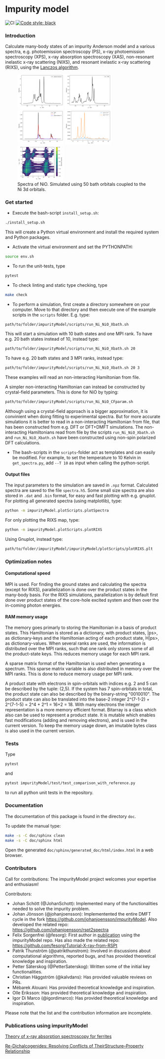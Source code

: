 # Impurity model

![CI](https://github.com/JohanSchott/impurityModel/actions/workflows/buildci.yml/badge.svg?branch=master)
[![Code style: black](https://img.shields.io/badge/code%20style-black-000000.svg)](https://github.com/psf/black)


### Introduction

Calculate many-body states of an impurity Anderson model and a various spectra, e.g. photoemission spectroscopy (PS), x-ray photoemission spectroscopy (XPS), x-ray absorption spectroscopy (XAS), non-resonant inelastic x-ray scattering (NIXS), and resonant inelastic x-ray scattering (RIXS), using the [Lanczos algorithm](https://en.wikipedia.org/wiki/Lanczos_algorithm).


<figure>
<div class="row">
  <div class="column">
  <img src="impurityModel/test/referenceOutput/Ni_NiO_50bath/ps.png" alt="Photoemission (PS)" width="150"/>
  <img src="impurityModel/test/referenceOutput/Ni_NiO_50bath/xps.png" alt="X-ray photoemission (XPS)" width="150"/>
  <img src="impurityModel/test/referenceOutput/Ni_NiO_50bath/xas.png" alt="X-ray absorption spectroscopy (XAS)" width="150"/>
  <img src="impurityModel/test/referenceOutput/Ni_NiO_50bath/nixs.png" alt="Non-resonant inelastic x-ray scattering (NIXS)" width="150"/>
  <img src="impurityModel/test/referenceOutput/Ni_NiO_50bath/rixs.png" alt="Resonant inelastic x-ray scattering (RIXS)" width="150"/>  </div>
</div>
<figcaption>Spectra of NiO. Simulated using 50 bath orbitals coupled to the Ni 3d orbitals.</figcaption>
</figure>

### Get started
- Execute the bash-script `install_setup.sh`:
```bash
./install_setup.sh
```
This will create a Python virtual environment and install the required system and Python packages.

- Activate the virtual environment and set the PYTHONPATH:
```bash
source env.sh
```

- To run the unit-tests, type
```bash
pytest
```

- To check linting and static type checking, type
```bash
make check
```

- To perform a simulation, first create a directory somewhere on your computer.
Move to that directory and then execute one of the example scripts in the `scripts` folder. E.g. type:
```bash
path/to/folder/impurityModel/scripts/run_Ni_NiO_Xbath.sh
```
This will start a simulation with 10 bath states and one MPI rank.
To have e.g. 20 bath states instead of 10, instead type:
```bash
path/to/folder/impurityModel/scripts/run_Ni_NiO_Xbath.sh 20
```
To have e.g. 20 bath states and 3 MPI ranks, instead type:
```bash
path/to/folder/impurityModel/scripts/run_Ni_NiO_Xbath.sh 20 3
```
These examples will read an non-interacting Hamiltonian from file.

A simpler non-interacting Hamiltonian can instead be constructed by crystal-field parameters.
This is done for NiO by typing:
```bash
path/to/folder/impurityModel/scripts/run_Ni_NiO_CFparam.sh
```
Although using a crystal-field approach is a bigger approximation, it is convinient when doing fitting to experimental spectra.
But for more accurate simulations it is better to read in a non-interacting Hamiltonian from file, that has been constructed from e.g. DFT or DFT+DMFT simulations.
The non-interacting Hamiltonians read from file by the scripts `run_Ni_NiO_Xbath.sh` and `run_Ni_NiO_Xbath.sh` have been constructed using non-spin polarized DFT calculations.

- The bash-scripts in the `scripts`-folder act as templates and can easily be modified. For example, to set the temperature to 10 Kelvin in `get_spectra.py`, add `--T 10` as input when calling the python-script.

#### Output files
The input parameters to the simulation are saved in `.npz` format.
Calculated spectra are saved to the file `spectra.h5`.
Some small size spectra are also stored in `.dat` and `.bin` format, for easy and fast plotting with e.g. gnuplot.
For plotting all generated spectra (using matplotlib), type:
```bash
python -m impurityModel.plotScripts.plotSpectra
```
For only plotting the RIXS map, type:
```bash
python -m impurityModel.plotScripts.plotRIXS
```
Using Gnuplot, instead type:
```bash
path/to/folder/impurityModel/impurityModel/plotScripts/plotRIXS.plt
```

### Optimization notes

#### Computational speed
MPI is used.
For finding the ground states and calculating the spectra (except for RIXS), parallelization is done over the product states in the many-body basis.
For the RIXS simulations, parallelization is by default first done over product states of the core-hole excited system and then over the in-coming photon energies.

#### RAM memory usage
The memory goes primarly to storing the Hamiltonian in a basis of product states.
This Hamiltonian is stored as a dictionary, with product states, |ps>, as dictionary-keys
and the Hamiltonian acting of each product state, H|ps>, as dictionary-values.
When several ranks are used, the information is distributed over the MPI ranks, such that one rank only stores
some of all the product-state keys. This reduces memory usage for each MPI rank.

A sparse matrix format of the Hamiltonian is used when generating a spectrum.
This sparse matrix variable is also distributed in memory over the MPI ranks.
This is done to reduce memory usage per MPI rank.

A product state with electrons in spin-orbitals with indices e.g. 2 and 5 can be described by the tuple: (2,5).
If the system has 7 spin-orbitals in total, the product state can also be described by the binary-string "0010010".
The product state can also be translated into the base-2 integer 2^(7-1-2) + 2^(7-1-5) = 2^4 + 2^1 = 16+2 = 18.
With many electrons the integer representation is a more memory efficient format.
Bitarray is a class which also can be used to represent a product state.
It is mutable which enables fast modifications (adding and removing electrons), and is used in the current version.
To keep the memory usage down, an imutable bytes class is also used in the current version.

### Tests
Type
```bash
pytest
``` 
and 
```bash
pytest impurityModel/test/test_comparison_with_reference.py
```
to run all python unit tests in the repository.

### Documentation
The documentation of this package is found in the directory `doc`.

To update the manual type:

```bash
make -s -C doc/sphinx clean
make -s -C doc/sphinx html
```
Open the generated `doc/sphinx/generated_doc/html/index.html` in a web browser.

### Contributors

Call for contributions: The impurityModel project welcomes your expertise and enthusiasm!

Contributors:
- Johan Schött (@JohanSchott): Implemented many of the functionalities needed to solve the impurity problem.
- Johan Jönsson (@johanjoensson): Implementented the entire DMFT cycle in the fork https://github.com/johanjoensson/impurityModel. Also developed the related repo: https://github.com/johanjoensson/rspt2spectra
- Felix Sorgenfrei (@fesorg): First author in [publication](https://journals.aps.org/prb/abstract/10.1103/PhysRevB.109.115126) using the impurityModel repo. Has also made the related repo: https://github.com/fesorg/Tutorial-X-ray-from-RSPt
- Patrik Thunström (@patrikthunstrom): Involved in discussions about computational algorithms, reported bugs, and has provided theoretical knowledge and inspiration.
- Petter Säterskog (@PetterSaterskog): Written some of the initial key functionalities.
- Christian Häggström (@kalvdans): Has provided valuable reviews on PRs.
- Mébarek Alouani: Has provided theoretical knowledge and inspiration.
- Olle Eriksson: Has provided theoretical knowledge and inspiration.
- Igor Di Marco (@igordimarco): Has provided theoretical knowledge and inspiration.

Please note that the list and the contribution information are incomplete.


### Publications using impurityModel

[Theory of x-ray absorption spectroscopy for ferrites](https://journals.aps.org/prb/abstract/10.1103/PhysRevB.109.115126)

[Re-Dichalcogenides: Resolving Conflicts of TheirStructure–Property Relationship](https://onlinelibrary.wiley.com/doi/epdf/10.1002/apxr.202200010)


